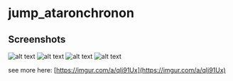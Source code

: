# jump_ataronchronon

## Screenshots

![alt text](https://imgur.com/3qs694h.png)
![alt text](https://imgur.com/r4NDq1L.png)
![alt text](https://imgur.com/novLgbh.png)
![alt text](https://imgur.com/hpSEavg.png)

see more here: [https://imgur.com/a/qIi91Ux](https://imgur.com/a/qIi91Ux)
